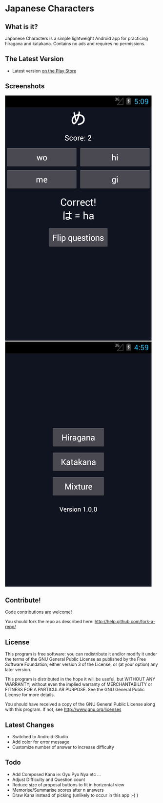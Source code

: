 Japanese Characters
========================

What is it?
-----------

Japanese Characters is a simple lightweight Android app for practicing hiragana and katakana. Contains no ads and requires no permissions.


The Latest Version
------------------

- Latest version [on the Play Store](https://play.google.com/store/apps/details?id=com.pikamander2.japanesequiz)


Screenshots
-----------

![](./screenshot-1.png)
![](./screenshot-4.png)


Contribute!
-----------

Code contributions are welcome!

You should fork the repo as described here: http://help.github.com/fork-a-repo/


License
-------

This program is free software: you can redistribute it and/or modify
it under the terms of the GNU General Public License as published by
the Free Software Foundation, either version 3 of the License, or
(at your option) any later version.

This program is distributed in the hope it will be useful,
but WITHOUT ANY WARRANTY; without even the implied warranty of
MERCHANTABILITY or FITNESS FOR A PARTICULAR PURPOSE. See the
GNU General Public License for more details.

You should have received a copy of the GNU General Public License
along with this program.  If not, see http://www.gnu.org/licenses

Latest Changes
--------------
* Switched to Android-Studio
* Add color for error message
* Customize number of answer to increase difficulty

Todo
----
* Add Composed Kana   ie:  Gyu  Pyo  Nya etc ...
* Adjust Difficulty and Question count
* Reduce size of proposal buttons to fit in horizontal view
* Memorise/Summarise scores after n answers
* Draw Kana instead of picking (unlikely to occur in this app ;-) )


